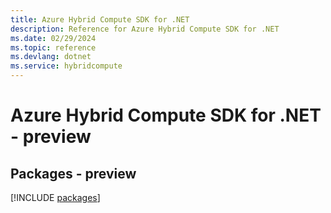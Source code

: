 ```yaml
---
title: Azure Hybrid Compute SDK for .NET
description: Reference for Azure Hybrid Compute SDK for .NET
ms.date: 02/29/2024
ms.topic: reference
ms.devlang: dotnet
ms.service: hybridcompute
---
```

# Azure Hybrid Compute SDK for .NET - preview
## Packages - preview
[!INCLUDE [packages](hybrid-compute-index.md)]